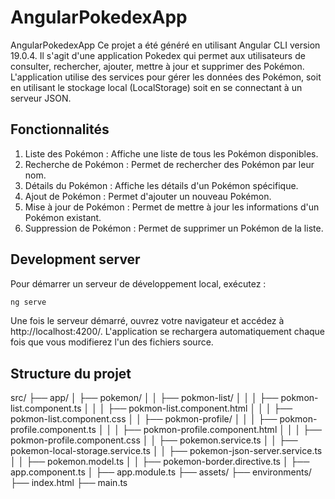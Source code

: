 # AngularPokedexApp

AngularPokedexApp
Ce projet a été généré en utilisant Angular CLI version 19.0.4. Il s'agit d'une application Pokedex qui permet aux utilisateurs de consulter, rechercher, ajouter, mettre à jour et supprimer des Pokémon. L'application utilise des services pour gérer les données des Pokémon, soit en utilisant le stockage local (LocalStorage) soit en se connectant à un serveur JSON.


## Fonctionnalités

1. Liste des Pokémon : Affiche une liste de tous les Pokémon disponibles.
2. Recherche de Pokémon : Permet de rechercher des Pokémon par leur nom.
3. Détails du Pokémon : Affiche les détails d'un Pokémon spécifique.
4. Ajout de Pokémon : Permet d'ajouter un nouveau Pokémon.
5. Mise à jour de Pokémon : Permet de mettre à jour les informations d'un Pokémon existant.
6. Suppression de Pokémon : Permet de supprimer un Pokémon de la liste.

## Development server

Pour démarrer un serveur de développement local, exécutez :

```bash
ng serve
```

Une fois le serveur démarré, ouvrez votre navigateur et accédez à http://localhost:4200/. L'application se rechargera automatiquement chaque fois que vous modifierez l'un des fichiers source.


## Structure du projet

src/
├── app/
│   ├── pokemon/
│   │   ├── pokmon-list/
│   │   │   ├── pokmon-list.component.ts
│   │   │   ├── pokmon-list.component.html
│   │   │   ├── pokmon-list.component.css
│   │   ├── pokmon-profile/
│   │   │   ├── pokmon-profile.component.ts
│   │   │   ├── pokmon-profile.component.html
│   │   │   ├── pokmon-profile.component.css
│   │   ├── pokemon.service.ts
│   │   ├── pokemon-local-storage.service.ts
│   │   ├── pokemon-json-server.service.ts
│   │   ├── pokemon.model.ts
│   │   ├── pokemon-border.directive.ts
│   ├── app.component.ts
│   ├── app.module.ts
├── assets/
├── environments/
├── index.html
├── main.ts